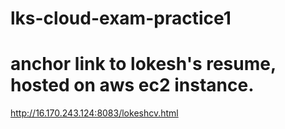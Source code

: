 # lks-cloud-exam-practice1

# anchor link to lokesh's resume, hosted on aws ec2 instance.
http://16.170.243.124:8083/lokeshcv.html
